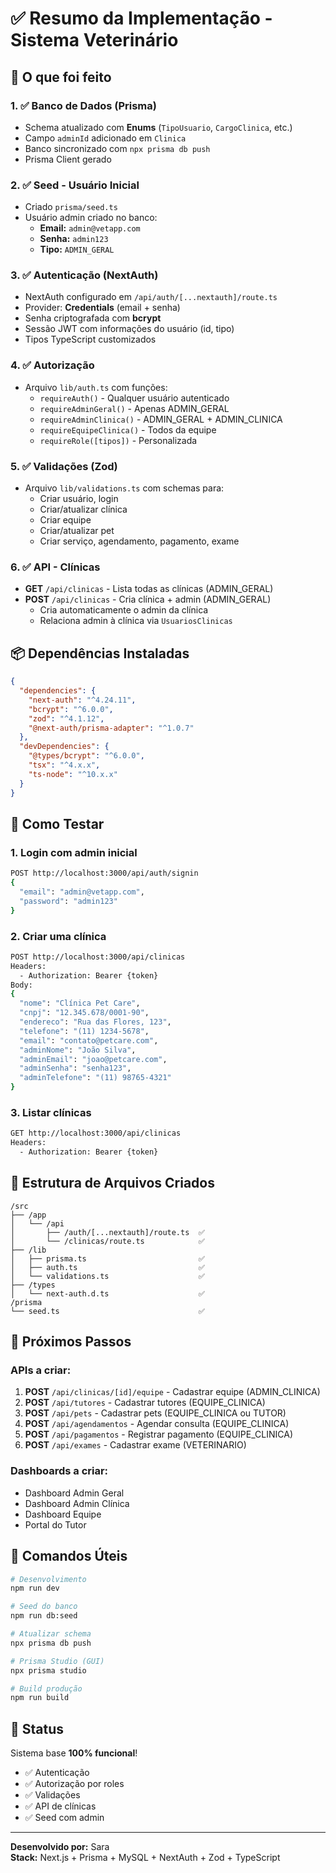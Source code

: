 # ✅ Resumo da Implementação - Sistema Veterinário

## 🎯 O que foi feito

### 1. ✅ **Banco de Dados (Prisma)**
- Schema atualizado com **Enums** (`TipoUsuario`, `CargoClinica`, etc.)
- Campo `adminId` adicionado em `Clinica`
- Banco sincronizado com `npx prisma db push`
- Prisma Client gerado

### 2. ✅ **Seed - Usuário Inicial**
- Criado `prisma/seed.ts`
- Usuário admin criado no banco:
  - **Email:** `admin@vetapp.com`
  - **Senha:** `admin123`
  - **Tipo:** `ADMIN_GERAL`

### 3. ✅ **Autenticação (NextAuth)**
- NextAuth configurado em `/api/auth/[...nextauth]/route.ts`
- Provider: **Credentials** (email + senha)
- Senha criptografada com **bcrypt**
- Sessão JWT com informações do usuário (id, tipo)
- Tipos TypeScript customizados

### 4. ✅ **Autorização**
- Arquivo `lib/auth.ts` com funções:
  - `requireAuth()` - Qualquer usuário autenticado
  - `requireAdminGeral()` - Apenas ADMIN_GERAL
  - `requireAdminClinica()` - ADMIN_GERAL + ADMIN_CLINICA
  - `requireEquipeClinica()` - Todos da equipe
  - `requireRole([tipos])` - Personalizada

### 5. ✅ **Validações (Zod)**
- Arquivo `lib/validations.ts` com schemas para:
  - Criar usuário, login
  - Criar/atualizar clínica
  - Criar equipe
  - Criar/atualizar pet
  - Criar serviço, agendamento, pagamento, exame

### 6. ✅ **API - Clínicas**
- **GET** `/api/clinicas` - Lista todas as clínicas (ADMIN_GERAL)
- **POST** `/api/clinicas` - Cria clínica + admin (ADMIN_GERAL)
  - Cria automaticamente o admin da clínica
  - Relaciona admin à clínica via `UsuariosClinicas`

## 📦 **Dependências Instaladas**
```json
{
  "dependencies": {
    "next-auth": "^4.24.11",
    "bcrypt": "^6.0.0",
    "zod": "^4.1.12",
    "@next-auth/prisma-adapter": "^1.0.7"
  },
  "devDependencies": {
    "@types/bcrypt": "^6.0.0",
    "tsx": "^4.x.x",
    "ts-node": "^10.x.x"
  }
}
```

## 🔐 **Como Testar**

### 1. **Login com admin inicial**
```bash
POST http://localhost:3000/api/auth/signin
{
  "email": "admin@vetapp.com",
  "password": "admin123"
}
```

### 2. **Criar uma clínica**
```bash
POST http://localhost:3000/api/clinicas
Headers: 
  - Authorization: Bearer {token}
Body:
{
  "nome": "Clínica Pet Care",
  "cnpj": "12.345.678/0001-90",
  "endereco": "Rua das Flores, 123",
  "telefone": "(11) 1234-5678",
  "email": "contato@petcare.com",
  "adminNome": "João Silva",
  "adminEmail": "joao@petcare.com",
  "adminSenha": "senha123",
  "adminTelefone": "(11) 98765-4321"
}
```

### 3. **Listar clínicas**
```bash
GET http://localhost:3000/api/clinicas
Headers: 
  - Authorization: Bearer {token}
```

## 📁 **Estrutura de Arquivos Criados**

```
/src
├── /app
│   └── /api
│       ├── /auth/[...nextauth]/route.ts  ✅
│       └── /clinicas/route.ts            ✅
├── /lib
│   ├── prisma.ts                         ✅
│   ├── auth.ts                           ✅
│   └── validations.ts                    ✅
├── /types
│   └── next-auth.d.ts                    ✅
/prisma
└── seed.ts                               ✅
```

## 🚀 **Próximos Passos**

### APIs a criar:
1. **POST** `/api/clinicas/[id]/equipe` - Cadastrar equipe (ADMIN_CLINICA)
2. **POST** `/api/tutores` - Cadastrar tutores (EQUIPE_CLINICA)
3. **POST** `/api/pets` - Cadastrar pets (EQUIPE_CLINICA ou TUTOR)
4. **POST** `/api/agendamentos` - Agendar consulta (EQUIPE_CLINICA)
5. **POST** `/api/pagamentos` - Registrar pagamento (EQUIPE_CLINICA)
6. **POST** `/api/exames` - Cadastrar exame (VETERINARIO)

### Dashboards a criar:
- Dashboard Admin Geral
- Dashboard Admin Clínica
- Dashboard Equipe
- Portal do Tutor

## 📝 **Comandos Úteis**

```bash
# Desenvolvimento
npm run dev

# Seed do banco
npm run db:seed

# Atualizar schema
npx prisma db push

# Prisma Studio (GUI)
npx prisma studio

# Build produção
npm run build
```

## 🎉 **Status**
Sistema base **100% funcional**! 
- ✅ Autenticação
- ✅ Autorização por roles
- ✅ Validações
- ✅ API de clínicas
- ✅ Seed com admin

---

**Desenvolvido por:** Sara  
**Stack:** Next.js + Prisma + MySQL + NextAuth + Zod + TypeScript
